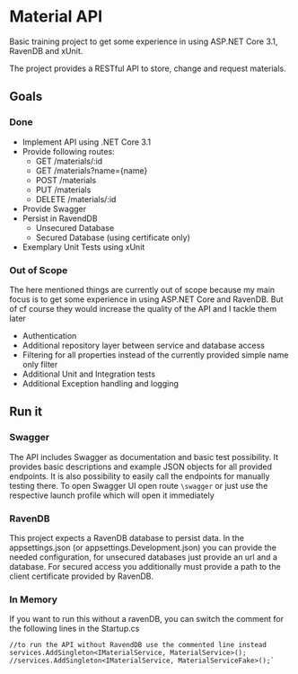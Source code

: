 # Material API
Basic training project to get some experience in using ASP.NET Core 3.1, RavenDB and xUnit. 

The project provides a RESTful API to store, change and request materials.

## Goals
### Done
* Implement API using .NET Core 3.1
* Provide following routes:
  * GET /materials/:id 
  * GET /materials?name={name} 
  * POST /materials 
  * PUT /materials
  * DELETE /materials/:id
* Provide Swagger 
* Persist in RavendDB 
  * Unsecured Database
  * Secured Database (using certificate only)
* Exemplary Unit Tests using xUnit

### Out of Scope
The here mentioned things are currently out of scope because my main focus is to get some experience in using ASP.NET Core and RavenDB. But of cf course they would increase the quality of the API and I tackle them later
* Authentication
* Additional repository layer between service and database access
* Filtering for all properties instead of the currently provided simple name only filter
* Additional Unit and Integration tests
* Additional Exception handling and logging

## Run it
### Swagger
The API includes Swagger as documentation and basic test possibility. It provides basic descriptions and example JSON objects for all provided endpoints. It is also possibility to easily call the endpoints for manually testing there. To open Swagger UI open route `\swagger` or just use the respective launch profile which will open it immediately

### RavenDB
This project expects a RavenDB database to persist data. In the appsettings.json (or appsettings.Development.json) you can provide the needed configuration, for unsecured databases just provide an url and a database. For secured access you additionally must provide a path to the client certificate provided by RavenDB. 

### In Memory
If you want to run this without a ravenDB, you can switch the comment for the following lines in the Startup.cs 
```
//to run the API without RavendDB use the commented line instead
services.AddSingleton<IMaterialService, MaterialService>();
//services.AddSingleton<IMaterialService, MaterialServiceFake>();`
```


